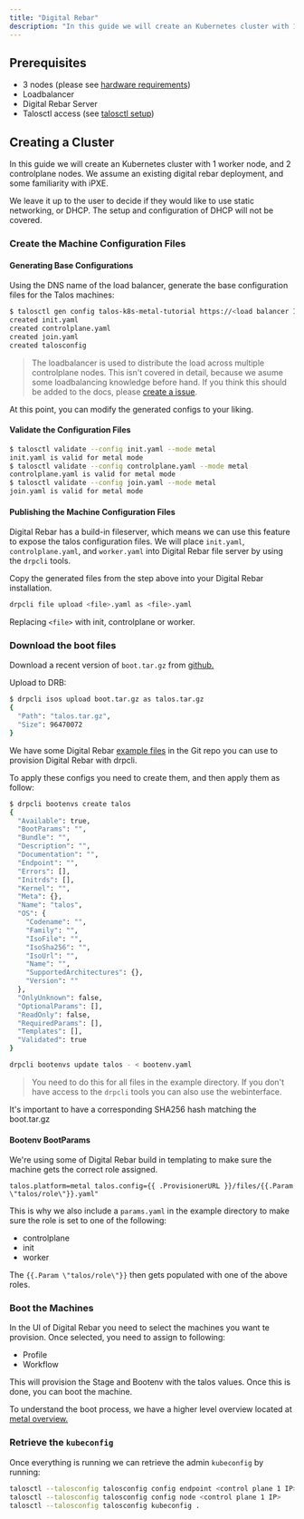 ```yaml
---
title: "Digital Rebar"
description: "In this guide we will create an Kubernetes cluster with 1 worker node, and 2 controlplane nodes using an existing digital rebar deployment."
---
```


## Prerequisites

- 3 nodes (please see [hardware requirements](/../../guides/getting-started#system-requirements))
- Loadbalancer
- Digital Rebar Server
- Talosctl access (see [talosctl setup](/../../guides/getting-started/talosctl))

## Creating a Cluster

In this guide we will create an Kubernetes cluster with 1 worker node, and 2 controlplane nodes.
We assume an existing digital rebar deployment, and some familiarity with iPXE.

We leave it up to the user to decide if they would like to use static networking, or DHCP.
The setup and configuration of DHCP will not be covered.

### Create the Machine Configuration Files

#### Generating Base Configurations

Using the DNS name of the load balancer, generate the base configuration files for the Talos machines:

```bash
$ talosctl gen config talos-k8s-metal-tutorial https://<load balancer IP or DNS>:<port>
created init.yaml
created controlplane.yaml
created join.yaml
created talosconfig
```

> The loadbalancer is used to distribute the load across multiple controlplane nodes.
> This isn't covered in detail, because we asume some loadbalancing knowledge before hand.
> If you think this should be added to the docs, please [create a issue](https://github.com/talos-systems/talos/issues).

At this point, you can modify the generated configs to your liking.

#### Validate the Configuration Files

```bash
$ talosctl validate --config init.yaml --mode metal
init.yaml is valid for metal mode
$ talosctl validate --config controlplane.yaml --mode metal
controlplane.yaml is valid for metal mode
$ talosctl validate --config join.yaml --mode metal
join.yaml is valid for metal mode
```

#### Publishing the Machine Configuration Files

Digital Rebar has a build-in fileserver, which means we can use this feature to expose the talos configuration files.
We will place `init.yaml`, `controlplane.yaml`, and `worker.yaml` into Digital Rebar file server by using the `drpcli` tools.

Copy the generated files from the step above into your Digital Rebar installation.

```bash
drpcli file upload <file>.yaml as <file>.yaml
```

Replacing `<file>` with init, controlplane or worker.

### Download the boot files

Download a recent version of `boot.tar.gz` from [github.](https://github.com/talos-systems/talos/releases/)

Upload to DRB:

```bash
$ drpcli isos upload boot.tar.gz as talos.tar.gz
{
  "Path": "talos.tar.gz",
  "Size": 96470072
}
```

We have some Digital Rebar [example files](https://github.com/talos-systems/talos/tree/master/hack/test/digitalrebar/) in the Git repo you can use to provision Digital Rebar with drpcli.

To apply these configs you need to create them, and then apply them as follow:

```bash
$ drpcli bootenvs create talos
{
  "Available": true,
  "BootParams": "",
  "Bundle": "",
  "Description": "",
  "Documentation": "",
  "Endpoint": "",
  "Errors": [],
  "Initrds": [],
  "Kernel": "",
  "Meta": {},
  "Name": "talos",
  "OS": {
    "Codename": "",
    "Family": "",
    "IsoFile": "",
    "IsoSha256": "",
    "IsoUrl": "",
    "Name": "",
    "SupportedArchitectures": {},
    "Version": ""
  },
  "OnlyUnknown": false,
  "OptionalParams": [],
  "ReadOnly": false,
  "RequiredParams": [],
  "Templates": [],
  "Validated": true
}
```

```bash
drpcli bootenvs update talos - < bootenv.yaml
```

> You need to do this for all files in the example directory.
> If you don't have access to the `drpcli` tools you can also use the webinterface.

It's important to have a corresponding SHA256 hash matching the boot.tar.gz

#### Bootenv BootParams

We're using some of Digital Rebar build in templating to make sure the machine gets the correct role assigned.

`talos.platform=metal talos.config={{ .ProvisionerURL }}/files/{{.Param \"talos/role\"}}.yaml"`

This is why we also include a `params.yaml` in the example directory to make sure the role is set to one of the following:

- controlplane
- init
- worker

The `{{.Param \"talos/role\"}}` then gets populated with one of the above roles.

### Boot the Machines

In the UI of Digital Rebar you need to select the machines you want te provision.
Once selected, you need to assign to following:

- Profile
- Workflow

This will provision the Stage and Bootenv with the talos values.
Once this is done, you can boot the machine.

To understand the boot process, we have a higher level overview located at [metal overview.](/../../guides/metal/overview)

### Retrieve the `kubeconfig`

Once everything is running we can retrieve the admin `kubeconfig` by running:

```bash
talosctl --talosconfig talosconfig config endpoint <control plane 1 IP>
talosctl --talosconfig talosconfig config node <control plane 1 IP>
talosctl --talosconfig talosconfig kubeconfig .
```
